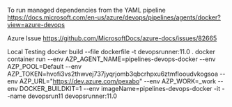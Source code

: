 To run managed dependencies from the YAML pipeline
https://docs.microsoft.com/en-us/azure/devops/pipelines/agents/docker?view=azure-devops

Azure Issue
https://github.com/MicrosoftDocs/azure-docs/issues/82665

Local Testing
docker build --file dockerfile -t devopsrunner:11.0 .
 docker container run --env AZP_AGENT_NAME=pipelines-devops-docker --env AZP_POOL=Default --env AZP_TOKEN=hvofi3vs2thwvej737jyqrjomb3qbcrhpxu6ztmflooudvkogsoa --env AZP_URL="https://dev.azure.com/pexabo" --env AZP_WORK=_work --env DOCKER_BUILDKIT=1 --env imageName=pipelines-devops-docker -it --name devopsrun11 devopsrunner:11.0 

